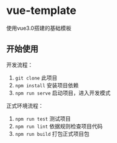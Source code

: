 # vue-template

使用vue3.0搭建的基础模板

## 开始使用

开发流程：
1. `git clone` 此项目
2. `npm install` 安装项目依赖
3. `npm run serve` 启动项目，进入开发模式

正式环境流程：
1. `npm run test` 测试项目
2. `npm run lint` 依据规则检查项目代码
3. `npm run build` 打包正式项目包


